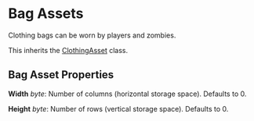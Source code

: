 Bag Assets
==========

Clothing bags can be worn by players and zombies.

This inherits the [ClothingAsset](/ItemAsset/ClothingAsset.md) class.

Bag Asset Properties
--------------------

**Width** *byte*: Number of columns (horizontal storage space). Defaults to 0.

**Height** *byte*: Number of rows (vertical storage space). Defaults to 0.
